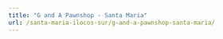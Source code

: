 ```yaml
---
title: "G and A Pawnshop - Santa Maria"
url: /santa-maria-ilocos-sur/g-and-a-pawnshop-santa-maria/
---
```

